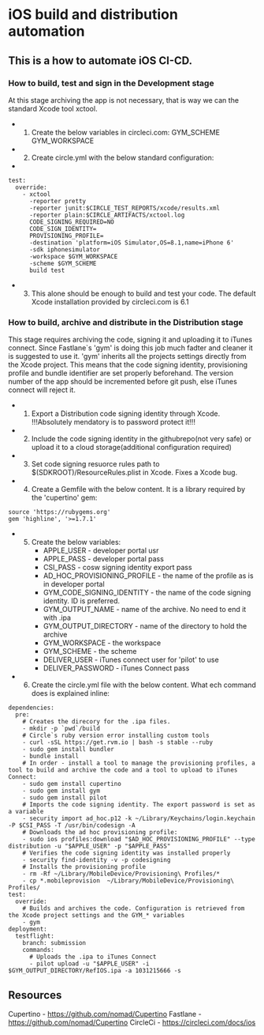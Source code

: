 # iOS build and distribution automation 

## This is a how to automate iOS CI-CD. 

### How to build, test and sign in the Development stage
At this stage archiving the app is not necessary, that is way we can the standard Xcode tool xctool.

- 1. Create the below variables in circleci.com:
     GYM_SCHEME
     GYM_WORKSPACE

- 2. Create circle.yml with the below standard configuration:
- 
```
test:
  override:
    - xctool
      -reporter pretty
      -reporter junit:$CIRCLE_TEST_REPORTS/xcode/results.xml
      -reporter plain:$CIRCLE_ARTIFACTS/xctool.log
      CODE_SIGNING_REQUIRED=NO
      CODE_SIGN_IDENTITY=
      PROVISIONING_PROFILE=
      -destination 'platform=iOS Simulator,OS=8.1,name=iPhone 6'
      -sdk iphonesimulator
      -workspace $GYM_WORKSPACE
      -scheme $GYM_SCHEME
      build test
```

- 3. This alone should be enough to build and test your code. The default Xcode installation provided by circleci.com is 6.1
 
### How to build, archive and distribute in the Distribution stage 
This stage requires archiving the code, signing it and uploading it to iTunes connect. Since Fastlane`s 'gym' is doing this job much fadter and cleaner it is suggested to use it.
'gym' inherits all the projects settings directly from the Xcode project. This means that the code signing identity, provisioning profile and bundle identifier are set properly beforehand. The version number of the app should be incremented before git push, else iTunes connect will reject it. 

- 1. Export a Distribution code signing identity through Xcode. 
   !!!Absolutely mendatory is to password protect it!!!

- 2. Include the code signing identity in the githubrepo(not very safe) or upload it to a cloud storage(additional configuration required)

- 3. Set code signing resuorce rules path to $(SDKROOT)/ResourceRules.plist in Xcode. Fixes a Xcode bug.

- 4. Create a Gemfile with the below content. It is a library required by the 'cupertino' gem:
```
source 'https://rubygems.org'
gem 'highline', '>=1.7.1'
```

- 5. Create the below variables: 
     - APPLE_USER - developer portal usr 
     - APPLE_PASS - developer portal pass
     - CSI_PASS - cosw signing identity export pass
     - AD_HOC_PROVISIONING_PROFILE - the name of the profile as is in developer portal
     - GYM_CODE_SIGNING_IDENTITY - the name of the code signing identity. ID is preferred.
     - GYM_OUTPUT_NAME - name of the archive. No need to end it with .ipa 
     - GYM_OUTPUT_DIRECTORY - name of the directory to hold the archive
     - GYM_WORKSPACE - the workspace 
     - GYM_SCHEME - the scheme 
     - DELIVER_USER - iTunes connect user for 'pilot' to use 
     - DELIVER_PASSWORD - iTunes Connect pass

- 6. Create the circle.yml file with the below content. What ech command does is explained inline: 
```
dependencies:
  pre:
    # Creates the direcory for the .ipa files.
    - mkdir -p `pwd`/build
    # Circle`s ruby version error installing custom tools
    - curl -sSL https://get.rvm.io | bash -s stable --ruby
    - sudo gem install bundler
    - bundle install
    # In order - install a tool to manage the provisioning profiles, a tool to build and archive the code and a tool to upload to iTunes Connect:
    - sudo gem install cupertino
    - sudo gem install gym
    - sudo gem install pilot
    # Imports the code signing identity. The export password is set as a variable 
    - security import ad_hoc.p12 -k ~/Library/Keychains/login.keychain -P $CSI_PASS -T /usr/bin/codesign -A
    # Downloads the ad hoc provisioning profile:
    - sudo ios profiles:download "$AD_HOC_PROVISIONING_PROFILE" --type distribution -u "$APPLE_USER" -p "$APPLE_PASS"
    # Verifies the code signing identity was installed properly
    - security find-identity -v -p codesigning
    # Installs the provisioning profile
    - rm -Rf ~/Library/MobileDevice/Provisioning\ Profiles/*
    - cp *.mobileprovision  ~/Library/MobileDevice/Provisioning\ Profiles/ 
test:
  override:
    # Builds and archives the code. Configuration is retrieved from the Xcode project settings and the GYM_* variables 
    - gym
deployment:
  testflight:
    branch: submission
    commands:
      # Uploads the .ipa to iTunes Connect
      - pilot upload -u "$APPLE_USER" -i $GYM_OUTPUT_DIRECTORY/RefIOS.ipa -a 1031215666 -s
```
   
## Resources

Cupertino - https://github.com/nomad/Cupertino
Fastlane - https://github.com/nomad/Cupertino
CircleCi - https://circleci.com/docs/ios 
